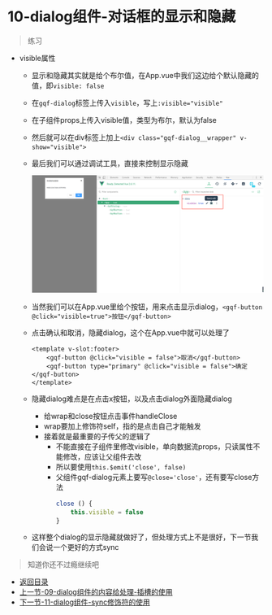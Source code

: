 # 10-dialog组件-对话框的显示和隐藏

> 练习

* visible属性

    * 显示和隐藏其实就是给个布尔值，在App.vue中我们这边给个默认隐藏的值，即`visible: false`
    * 在`gqf-dialog`标签上传入`visible`，写上`:visible="visible"`
    * 在子组件props上传入visible值，类型为布尔，默认为false
    * 然后就可以在div标签上加上`<div class="gqf-dialog__wrapper" v-show="visible">`
    * 最后我们可以通过调试工具，直接来控制显示隐藏

        ![](./images/dialog控制台控制显示隐藏.jpg)

    * 当然我们可以在App.vue里给个按钮，用来点击显示dialog，`<gqf-button @click="visible=true">按钮</gqf-button>`  
    * 点击确认和取消，隐藏dialog，这个在App.vue中就可以处理了 
        ```
        <template v-slot:footer>
            <gqf-button @click="visible = false">取消</gqf-button>
            <gqf-button type="primary" @click="visible = false">确定</gqf-button>
        </template>        
        ``` 
    * 隐藏dialog难点是在点击x按钮，以及点击dialog外面隐藏dialog
        * 给wrap和close按钮点击事件handleClose
        * wrap要加上修饰符self，指的是点击自己才能触发
        * 接着就是最重要的子传父的逻辑了
            * 不能直接在子组件里修改visible，单向数据流props，只读属性不能修改，应该让父组件去改
            * 所以要使用`this.$emit('close', false)`
            * 父组件gqf-dialog元素上要写`@close='close'`，还有要写close方法
                ```js
                close () {
                    this.visible = false
                }                
                ```
    * 这样整个dialog的显示隐藏就做好了，但处理方式上不是很好，下一节我们会说一个更好的方式sync        

> 知道你还不过瘾继续吧 

* [返回目录](../../README.md) 
* [上一节-09-dialog组件的内容给处理-插槽的使用](../09-dialog组件的内容给处理-插槽的使用/dialog组件的内容给处理-插槽的使用.md)
* [下一节-11-dialog组件-sync修饰符的使用](../11-dialog组件-sync修饰符的使用/dialog组件-sync修饰符的使用.md)
